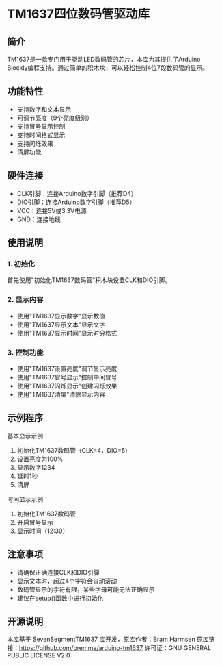 # TM1637四位数码管驱动库

## 简介

TM1637是一款专门用于驱动LED数码管的芯片，本库为其提供了Arduino Blockly编程支持。通过简单的积木块，可以轻松控制4位7段数码管的显示。

## 功能特性

- 支持数字和文本显示
- 可调节亮度（9个亮度级别）
- 支持冒号显示控制
- 支持时间格式显示
- 支持闪烁效果
- 清屏功能

## 硬件连接

- CLK引脚：连接Arduino数字引脚（推荐D4）
- DIO引脚：连接Arduino数字引脚（推荐D5）
- VCC：连接5V或3.3V电源
- GND：连接地线

## 使用说明

### 1. 初始化
首先使用"初始化TM1637数码管"积木块设置CLK和DIO引脚。

### 2. 显示内容
- 使用"TM1637显示数字"显示数值
- 使用"TM1637显示文本"显示文字
- 使用"TM1637显示时间"显示时分格式

### 3. 控制功能
- 使用"TM1637设置亮度"调节显示亮度
- 使用"TM1637冒号显示"控制中间冒号
- 使用"TM1637闪烁显示"创建闪烁效果
- 使用"TM1637清屏"清除显示内容

## 示例程序

基本显示示例：
1. 初始化TM1637数码管（CLK=4，DIO=5）
2. 设置亮度为100%
3. 显示数字1234
4. 延时1秒
5. 清屏

时间显示示例：
1. 初始化TM1637数码管
2. 开启冒号显示
3. 显示时间（12:30）

## 注意事项

- 请确保正确连接CLK和DIO引脚
- 显示文本时，超过4个字符会自动滚动
- 数码管显示的字符有限，某些字母可能无法正确显示
- 建议在setup()函数中进行初始化

## 开源说明

本库基于 SevenSegmentTM1637 库开发，原库作者：Bram Harmsen
原库链接：https://github.com/bremme/arduino-tm1637
许可证：GNU GENERAL PUBLIC LICENSE V2.0
